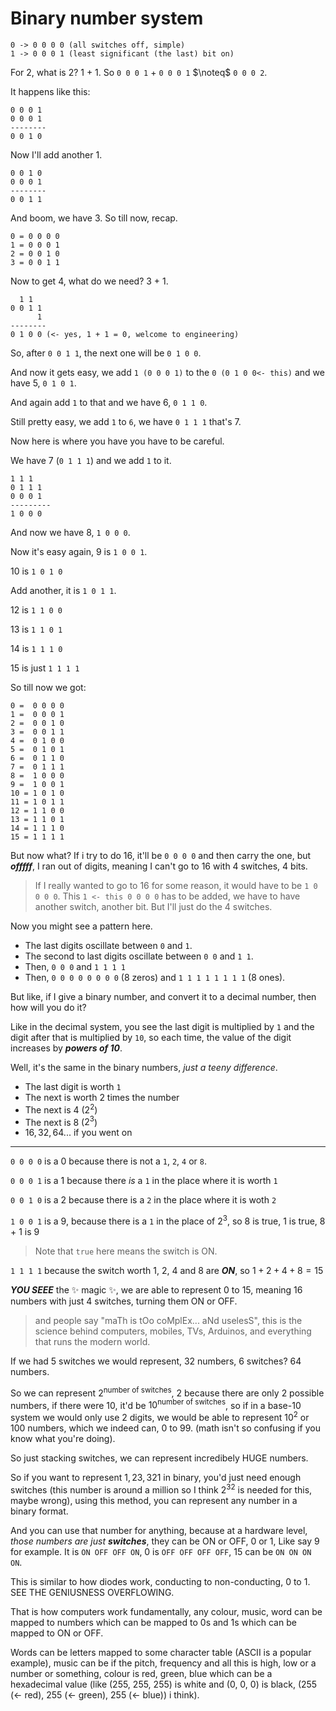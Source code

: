 # Binary number system

```
0 -> 0 0 0 0 (all switches off, simple)
1 -> 0 0 0 1 (least significant (the last) bit on)
```

For 2, what is 2? 1 + 1. So `0 0 0 1` + `0 0 0 1` $\noteq$ `0 0 0 2`.

It happens like this:

```
0 0 0 1
0 0 0 1
--------
0 0 1 0
```

Now I'll add another 1.

```
0 0 1 0
0 0 0 1
--------
0 0 1 1
```

And boom, we have 3. So till now, recap.

```
0 = 0 0 0 0
1 = 0 0 0 1
2 = 0 0 1 0
3 = 0 0 1 1
```

Now to get 4, what do we need? 3 + 1.

```
  1 1
0 0 1 1
      1
--------
0 1 0 0 (<- yes, 1 + 1 = 0, welcome to engineering)
```

So, after `0 0 1 1`, the next one will be `0 1 0 0`.

And now it gets easy, we add `1 (0 0 0 1)` to the `0 (0 1 0 0<- this)` and we have 5, `0 1 0 1`.

And again add `1` to that and we have 6, `0 1 1 0`.

Still pretty easy, we add `1` to `6`, we have `0 1 1 1` that's 7.

Now here is where you have you have to be careful.

We have 7 (`0 1 1 1`) and we add `1` to it.

```
1 1 1
0 1 1 1
0 0 0 1
---------
1 0 0 0
```

And now we have 8, `1 0 0 0`.

Now it's easy again, 9 is `1 0 0 1`.

10 is `1 0 1 0`

Add another, it is `1 0 1 1`.

12 is `1 1 0 0`

13 is `1 1 0 1`

14 is `1 1 1 0`

15 is just `1 1 1 1`

So till now we got:

```
0 =  0 0 0 0
1 =  0 0 0 1
2 =  0 0 1 0
3 =  0 0 1 1
4 =  0 1 0 0
5 =  0 1 0 1
6 =  0 1 1 0
7 =  0 1 1 1
8 =  1 0 0 0
9 =  1 0 0 1
10 = 1 0 1 0
11 = 1 0 1 1
12 = 1 1 0 0
13 = 1 1 0 1
14 = 1 1 1 0
15 = 1 1 1 1
```

But now what? If i try to do 16, it'll be `0 0 0 0` and then carry the one, but **_offfff_**, I ran out of digits, meaning I can't go to 16 with 4 switches, 4 bits.

> If I really wanted to go to 16 for some reason, it would have to be `1 0 0 0 0`. This `1 <- this 0 0 0 0` has to be added, we have to have another switch, another bit. But I'll just do the 4 switches.

Now you might see a pattern here.

- The last digits oscillate between `0` and `1`.
- The second to last digits oscillate between `0 0` and `1 1`.
- Then, `0 0 0` and `1 1 1 1`
- Then, `0 0 0 0 0 0 0 0` (8 zeros) and `1 1 1 1 1 1 1 1` (8 ones).

But like, if I give a binary number, and convert it to a decimal number, then how will you do it?

Like in the decimal system, you see the last digit is multiplied by `1` and the digit after that is multiplied by `10`, so each time, the value of the digit increases by **_powers of 10_**.

Well, it's the same in the binary numbers, _just a teeny difference_.

- The last digit is worth `1`
- The next is worth $2$ times the number
- The next is $4$ ($2^2$)
- The next is $8$ ($2^3$)
- $16, 32, 64 ...$ if you went on

---

`0 0 0 0` is a 0 because there is not a `1`, `2`, `4` or `8`.

`0 0 0 1` is a 1 because there _is_ a `1` in the place where it is worth `1`

`0 0 1 0` is a 2 because there is a `2` in the place where it is woth `2`

`1 0 0 1` is a 9, because there is a `1` in the place of $2^3$, so 8 is true, 1 is true, 8 + 1 is 9

> Note that `true` here means the switch is ON.

`1 1 1 1` because the switch worth $1$, $2$, $4$ and $8$ are **_ON_**, so $1 + 2 + 4 + 8 = 15$

**_YOU SEEE_** the ✨ magic ✨, we are able to represent 0 to 15, meaning 16 numbers with just 4 switches, turning them ON or OFF.

> and people say "maTh is tOo coMplEx... aNd uselesS", this is the science behind computers, mobiles, TVs, Arduinos, and everything that runs the modern world.

If we had 5 switches we would represent, 32 numbers, 6 switches? 64 numbers.

So we can represent $2^\text{number of switches}$, $2$ because there are only 2 possible numbers, if there were 10, it'd be $10^\text{number of switches}$, so if in a base-10 system we would only use 2 digits, we would be able to represent $10^2$ or $100$ numbers, which we indeed can, 0 to 99. (math isn't so confusing if you know what you're doing).

So just stacking switches, we can represent incredibely HUGE numbers.

So if you want to represent $1,23,321$ in binary, you'd just need enough switches (this number is around a million so I think $2^32$ is needed for this, maybe wrong), using this method, you can represent any number in a binary format.

And you can use that number for anything, because at a hardware level, *those numbers are just **switches***, they can be ON or OFF, 0 or 1, Like say 9 for example. It is `ON OFF OFF ON`, 0 is `OFF OFF OFF OFF`, 15 can be `ON ON ON ON`.

This is similar to how diodes work, conducting to non-conducting, 0 to 1. SEE THE GENIUSNESS OVERFLOWING.

That is how computers work fundamentally, any colour, music, word can be mapped to numbers which can be mapped to 0s and 1s which can be mapped to ON or OFF.

Words can be letters mapped to some character table (ASCII is a popular example), music can be if the pitch, frequency and all this is high, low or a number or something, colour is red, green, blue which can be a hexadecimal value (like (255, 255, 255) is white and (0, 0, 0) is black, (255 (<- red), 255 (<- green), 255 (<- blue)) i think).
